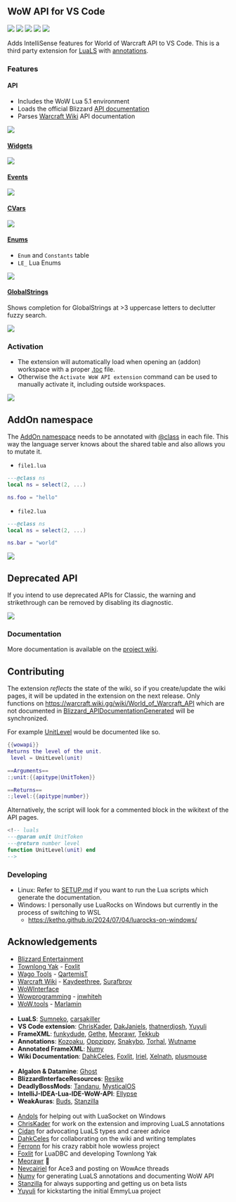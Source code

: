 ## WoW API for VS Code
[![](https://img.shields.io/github/license/Ketho/vscode-wow-api)](https://opensource.org/licenses/MIT)
[![](https://img.shields.io/github/v/release/Ketho/vscode-wow-api)](https://github.com/Ketho/vscode-wow-api/releases)
[![](https://img.shields.io/badge/mainline-11.1.5-yellow)](https://github.com/Ketho/BlizzardInterfaceResources/tree/11.1.5)
[![](https://img.shields.io/badge/cata-4.4.2-yellow)](https://github.com/Ketho/BlizzardInterfaceResources/tree/4.4.2)
[![](https://img.shields.io/badge/vanilla-1.15.7-yellow)](https://github.com/Ketho/BlizzardInterfaceResources/tree/1.15.7)

Adds IntelliSense features for World of Warcraft API to VS Code. This is a third party extension for [LuaLS](https://marketplace.visualstudio.com/items?itemName=sumneko.lua) with [annotations](https://luals.github.io/wiki/annotations/).

### Features
#### API
* Includes the WoW Lua 5.1 environment
* Loads the official Blizzard [API documentation](https://github.com/Gethe/wow-ui-source/tree/live/Interface/AddOns/Blizzard_APIDocumentationGenerated)
* Parses [Warcraft Wiki](https://warcraft.wiki.gg/wiki/World_of_Warcraft_API) API documentation

![](https://github.com/Ketho/vscode-wow-api/raw/master/img/readme/api.gif)

#### [Widgets](https://warcraft.wiki.gg/wiki/Widget_API)
![](https://github.com/Ketho/vscode-wow-api/raw/master/img/readme/widget.gif)

#### [Events](https://warcraft.wiki.gg/wiki/Events)
![](https://github.com/Ketho/vscode-wow-api/raw/master/img/readme/event.gif)

#### [CVars](https://warcraft.wiki.gg/wiki/Console_variables)
![](https://github.com/Ketho/vscode-wow-api/raw/master/img/readme/cvar.png)

#### [Enums](https://github.com/Ketho/BlizzardInterfaceResources/blob/mainline/Resources/LuaEnum.lua)
* `Enum` and `Constants` table
* `LE_` Lua Enums

![](https://github.com/Ketho/vscode-wow-api/raw/master/img/readme/enum.gif)

#### [GlobalStrings](https://github.com/Ketho/BlizzardInterfaceResources/blob/mainline/Resources/GlobalStrings.lua)
Shows completion for GlobalStrings at >3 uppercase letters to declutter fuzzy search.

![](https://github.com/Ketho/vscode-wow-api/raw/master/img/readme/globalstring.gif)

### Activation
* The extension will automatically load when opening an (addon) workspace with a proper [.toc](https://warcraft.wiki.gg/wiki/TOC_format) file.
* Otherwise the `Activate WoW API extension` command can be used to manually activate it, including outside workspaces.

![](img/readme/activate.png)

## AddOn namespace
The [AddOn namespace](https://warcraft.wiki.gg/wiki/Using_the_AddOn_namespace) needs to be annotated with [@class](https://luals.github.io/wiki/annotations/#class) in each file. This way the language server knows about the shared table and also allows you to mutate it.

- `file1.lua`
```lua
---@class ns
local ns = select(2, ...)

ns.foo = "hello"
```

- `file2.lua`
```lua
---@class ns
local ns = select(2, ...)

ns.bar = "world"
```
![](https://github.com/Ketho/vscode-wow-api/assets/1073877/ec0d7c95-201c-4b4a-a378-29b058df558a)

## Deprecated API
If you intend to use deprecated APIs for Classic, the warning and strikethrough can be removed by disabling its diagnostic.

![](img/readme/deprecated.png)

### Documentation
More documentation is available on the [project wiki](https://github.com/Ketho/vscode-wow-api/wiki).

## Contributing
The extension *reflects* the state of the wiki, so if you create/update the wiki pages, it will be updated in the extension on the next release. Only functions on https://warcraft.wiki.gg/wiki/World_of_Warcraft_API which are not documented in [Blizzard_APIDocumentationGenerated](https://github.com/Gethe/wow-ui-source/tree/live/Interface/AddOns/Blizzard_APIDocumentationGenerated) will be synchronized.

For example [UnitLevel](https://warcraft.wiki.gg/wiki/API_UnitLevel) would be documented like so.
```lua
{{wowapi}}
Returns the level of the unit.
 level = UnitLevel(unit)

==Arguments==
:;unit:{{apitype|UnitToken}}

==Returns==
:;level:{{apitype|number}}
```

Alternatively, the script will look for a commented block in the wikitext of the API pages.
```lua
<!-- luals
---@param unit UnitToken
---@return number level
function UnitLevel(unit) end
-->
```

### Developing
- Linux: Refer to [SETUP.md](SETUP.md) if you want to run the Lua scripts which generate the documentation.
- Windows: I personally use LuaRocks on Windows but currently in the process of switching to WSL
  - https://ketho.github.io/2024/07/04/luarocks-on-windows/

## Acknowledgements
- [Blizzard Entertainment](https://www.blizzard.com/)
- [Townlong Yak](https://www.townlong-yak.com/) - [Foxlit](https://www.townlong-yak.com/)
- [Wago Tools](https://wago.tools/) - [QartemisT](https://github.com/QartemisT)
- [Warcraft Wiki](https://warcraft.wiki.gg/) - [Kaydeethree](https://github.com/kaydeethree), [Surafbrov](https://warcraft.wiki.gg/wiki/User:Surafbrov)
- [WoWInterface](https://wowinterface.com/)
- [Wowprogramming](https://wowprogramming.com/) - [jnwhiteh](https://twitter.com/jnwhiteh)
- [WoW.tools](https://wow.tools/) - [Marlamin](https://github.com/Marlamin)  
&nbsp;
- **LuaLS**: [Sumneko](https://github.com/Sumneko), [carsakiller](https://github.com/carsakiller)
- **VS Code extension**: [ChrisKader](https://github.com/ChrisKader), [DakJaniels](https://github.com/DakJaniels), [thatnerdjosh](https://github.com/thatnerdjosh), [Yuyuli](https://www.curseforge.com/members/yuyuli)
- **FrameXML**: [funkydude](https://github.com/funkydude), [Gethe](https://github.com/Gethe), [Meorawr](https://github.com/Meorawr), [Tekkub](https://github.com/tekkub)
- **Annotations**: [Kozoaku](https://github.com/Kozoaku), [Oppzippy](https://github.com/Oppzippy), [Snakybo](https://github.com/Snakybo), [Torhal](https://github.com/Torhal), [Wutname](https://github.com/Wutname1)
- **Annotated FrameXML**: [Numy](https://github.com/Numynum)
- **Wiki Documentation**: [DahkCeles](https://www.curseforge.com/members/dahkceles/projects), [Foxlit](https://www.townlong-yak.com/), [Iriel](https://warcraft.wiki.gg/wiki/Iriel), [Xelnath](https://warcraft.wiki.gg/wiki/Alexander_Brazie), [plusmouse](https://github.com/plusmouse)  
&nbsp;
- **Algalon & Datamine**: [Ghost](https://github.com/Ghostopheles)
- **BlizzardInterfaceResources**: [Resike](https://github.com/Resike)
- **DeadlyBossMods**: [Tandanu](https://github.com/emmericp), [MysticalOS](https://github.com/MysticalOS)
- **IntelliJ-IDEA-Lua-IDE-WoW-API**: [Ellypse](https://github.com/Ellypse)
- **WeakAuras**: [Buds](https://github.com/mrbuds), [Stanzilla](https://github.com/Stanzilla)  
&nbsp;
- [Andols](https://www.curseforge.com/members/andols/projects) for helping out with LuaSocket on Windows
- [ChrisKader](https://github.com/ChrisKade) for work on the extension and improving LuaLS annotations
- [Cidan](https://github.com/Cidan) for advocating LuaLS types and career advice
- [DahkCeles](https://www.curseforge.com/members/dahkceles/projects) for collaborating on the wiki and writing templates
- [Ferronn](https://github.com/ferronn-dev) for his crazy rabbit hole wowless project
- [Foxlit](https://www.townlong-yak.com/) for LuaDBC and developing Townlong Yak
- [Meorawr](https://github.com/Meorawr) 💙
- [Nevcairiel](https://github.com/Nevcairiel) for Ace3 and posting on WowAce threads
- [Numy](https://github.com/Numynum) for generating LuaLS annotations and documenting WoW API
- [Stanzilla](https://github.com/Stanzilla) for always supporting and getting us on beta lists
- [Yuyuli](https://www.curseforge.com/members/yuyuli) for kickstarting the initial EmmyLua project
